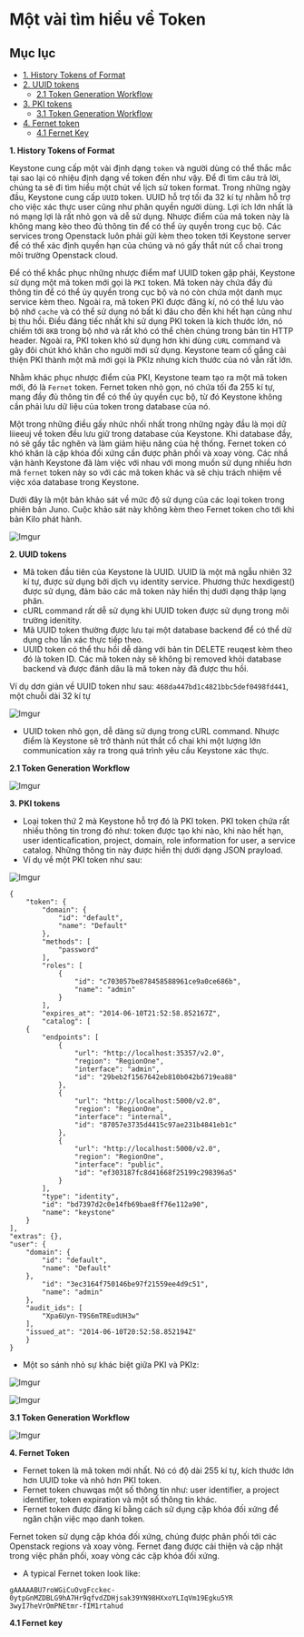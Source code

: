 # Một vài tìm hiểu về Token


## Mục lục

* [1. History Tokens of Format](#1)
* [2. UUID tokens](#2)
    * [2.1 Token Generation Workflow](#2.1)
* [3. PKI tokens](#3)
    * [3.1 Token Generation Workflow](#3.1)
* [4. Fernet token](#4)
    * [4.1 Fernet Key](#4.1)


<a name="1"></a>

**1. History Tokens of Format**

Keystone cung cấp một vài định dạng `token` và người dùng có thể thắc mắc tại sao lại có nhiệu định dạng về token đến như vậy. Để đi tìm câu trả lời, chúng ta sẽ đi tìm hiểu một chút về lịch sử token format. Trong những ngày đầu, Keystone cung cấp `UUID` token. UUID hỗ trợ tối đa 32 kí tự nhằm hỗ trợ cho việc xác thực user cũng như phân quyền người dùng. Lợi ích lớn nhất là nó mạng lợi là rất nhỏ gọn và dễ sử dụng. Nhược điểm của mã token này là không mang kèo theo đủ thông tin để có thể ủy quyền trong cục bộ. Các services trong Openstack luôn phải gửi kèm theo token tới Keystone server để có thể xác định quyền hạn của chúng và nó gấy thắt nút cổ chai trong môi trường Openstack cloud.

Để có thể khắc phục những nhược điểm maf UUID token gặp phải, Keystone sử dụng một mã token mới gọi là `PKI` token. Mã token này chứa đầy đủ thông tin để có thể ủy quyền trong cục bộ và nó còn chứa một danh mục service kèm theo. Ngoài ra, mã token PKI được đăng kí, nó có thể lưu vào bộ nhớ `cache` và có thể sử dụng nó bất kì đâu cho đến khi hết hạn cũng như bị thu hồi. Điều đáng tiếc nhất khi sử dụng PKI token là kích thước lớn, nó chiếm tới `8KB` trong bộ nhớ và rất khó có thể chèn chúng trong bản tin HTTP header. Ngoài ra, PKI token khó sử dụng hơn khi dùng `cURL` command và gây đôi chút khó khăn cho người mới sử dụng. Keystone team cố gắng cải thiện PKI thành một mã mới gọi là PKIz nhưng kích thước của nó vẫn rất lớn.

Nhằm khác phục nhược điểm của PKI, Keystone team tạo ra một mã token mới, đó là `Fernet` token. Fernet token nhỏ gọn, nó chứa tối đa 255 kí tự, mang đầy đủ thông tin để có thể ủy quyền cục bộ, từ đó Keystone không cần phải lưu dữ liệu của token trong database của nó. 

Một trong những điều gấy nhức nhối nhất trong những ngày đầu là mọi dữ liieeuj về token đều lưu giữ trong database của Keystone. Khi database đầy, nó sẽ gấy tắc nghẽn và làm giảm hiệu năng của hệ thống. Fernet token có khó khăn là cặp khóa đối xứng cần được phân phối và xoay vòng. Các nhầ vận hành Keystone đã làm việc với nhau với mong muốn sử dụng nhiều hơn mã `fernet` token này so với các mã token khác và sẽ chịu trách nhiệm về việc xóa database trong Keystone.


Dưới đây là một bản khảo sát về mức độ sử dụng của các loại token trong phiên bản Juno. Cuộc khảo sát này không kèm theo Fernet token cho tới khi bản Kilo phát hành.

![Imgur](https://i.imgur.com/zaGIipF.png)




<a name="2"></a>

**2. UUID tokens**

* Mã token đầu tiên của Keystone là UUID. UUID là một mã ngẫu nhiên 32 kí tự, được sử dụng bởi dịch vụ identity service. Phương thức hexdigest() được sử dụng, đảm bảo các mã token này hiển thị dưới dạng thập lạng phân. 
* cURL command rất dễ sử dụng khi UUID token được sử dụng trong môi trường idenitity.
* Mã UUID token thường được lưu tại một database backend để có thể dử dụng cho lần xác thực tiếp theo.
* UUID token có thể thu hồi dễ dàng với bản tin DELETE reuqest kèm theo đó là token ID. Các mã token này sẽ không bị removed khỏi database backend và được đánh dâu là mã token này đã được thu hồi.

Ví dụ dơn giản về UUID token như sau: `468da447bd1c4821bbc5def0498fd441`, một chuỗi dài 32 kí tự

![Imgur](https://i.imgur.com/rySD53n.png)

- UUID token nhỏ gọn, dễ dàng sử dụng trong cURL command. Nhược điểm là Keystone sẽ trở thành nút thắt cổ chai khi một lượng lớn communication xảy ra trong quá trình yêu cầu Keystone xác thực.


<a name="3"></a>

<a name="2.1"></a>

**2.1 Token Generation Workflow**

![Imgur](https://i.imgur.com/zxGaHMX.png)


**3. PKI tokens**

- Loại token thứ 2 mà Keystone hỗ trợ đó là PKI token. PKI token chứa rất nhiều thông tin trong đó như: token được tạo khi nào, khi nào hết hạn, user identicafication, project, domain, role information for user, a service catalog. Những thông tin này được hiển thị dưới dạng JSON prayload.
- Ví dụ về một PKI token như sau:

![Imgur](https://i.imgur.com/ZOAC2Du.png)

```
{
    "token": {
        "domain": {
            "id": "default",
            "name": "Default"
        },
        "methods": [
            "password"
        ],
        "roles": [
            {
                "id": "c703057be878458588961ce9a0ce686b",
                "name": "admin"
            }
        ],
        "expires_at": "2014-06-10T21:52:58.852167Z",
        "catalog": [
    {
        "endpoints": [
            {
                "url": "http://localhost:35357/v2.0",
                "region": "RegionOne",
                "interface": "admin",
                "id": "29beb2f1567642eb810b042b6719ea88"
            },
            {
                "url": "http://localhost:5000/v2.0",
                "region": "RegionOne",
                "interface": "internal",
                "id": "87057e3735d4415c97ae231b4841eb1c"
            },
            {
                "url": "http://localhost:5000/v2.0",
                "region": "RegionOne",
                "interface": "public",
                "id": "ef303187fc8d41668f25199c298396a5"
            }
        ],
        "type": "identity",
        "id": "bd7397d2c0e14fb69bae8ff76e112a90",
        "name": "keystone"
    }
],
"extras": {},
"user": {
    "domain": {
        "id": "default",
        "name": "Default"
    },
        "id": "3ec3164f750146be97f21559ee4d9c51",
        "name": "admin"
    },
    "audit_ids": [
        "Xpa6Uyn-T9S6mTREudUH3w"
    ],
    "issued_at": "2014-06-10T20:52:58.852194Z"
    }
}
```

- Một so sánh nhỏ sự khác biệt giữa PKI và PKIz:

![Imgur](https://i.imgur.com/voI5ZbZ.png)

![Imgur](https://i.imgur.com/RPLfT4m.png)


<a name="3.1"></a>


**3.1 Token Generation Workflow**

![Imgur](https://i.imgur.com/puM05pC.png)



<a name="4"></a>

**4. Fernet Token**

- Fernet token là mã token mới nhất. Nó có độ dài 255 kí tự, kích thước lớn hơn UUID toke và nhỏ hơn PKI token.
- Fernet token chuwqas một số thông tin như: user identifier, a project identifier, token expiration và một số thông tin khác.
- Fernet token được đăng kí bằng cách sử dụng cặp khóa đối xứng để ngăn chặn việc mạo danh token.

Fernet token sử dụng cặp khóa đối xứng, chúng được phân phối tới các Openstack regions và xoay vòng. Fernet đang được cải thiện và cập nhật trong việc phân phối, xoay vòng các cặp khóa đối xứng.

- A typical Fernet token look like:

```
gAAAAABU7roWGiCuOvgFcckec-0ytpGnMZDBLG9hA7Hr9qfvdZDHjsak39YN98HXxoYLIqVm19Egku5YR
3wyI7heVrOmPNEtmr-fIM1rtahud
```

<a name="4.1"></a>

**4.1 Fernet key**




